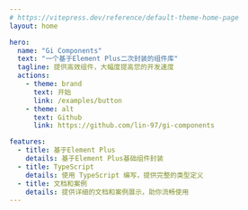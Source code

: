 ```yaml
---
# https://vitepress.dev/reference/default-theme-home-page
layout: home

hero:
  name: "Gi Components"
  text: "一个基于Element Plus二次封装的组件库"
  tagline: 提供高效组件，大幅度提高您的开发速度
  actions:
    - theme: brand
      text: 开始
      link: /examples/button
    - theme: alt
      text: Github
      link: https://github.com/lin-97/gi-components

features:
  - title: 基于Element Plus
    details: 基于Element Plus基础组件封装
  - title: TypeScript
    details: 使用 TypeScript 编写，提供完整的类型定义
  - title: 文档和案例
    details: 提供详细的文档和案例展示，助你流畅使用
---
```

